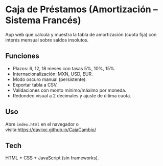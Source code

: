 # Caja de Préstamos (Amortización – Sistema Francés)

App web que calcula y muestra la tabla de amortización (cuota fija) con interés mensual sobre saldos insolutos.

## Funciones
- Plazos: 6, 12, 18 meses con tasas 5%, 10%, 15%.
- Internacionalización: MXN, USD, EUR.
- Modo oscuro manual (persistente).
- Exportar tabla a CSV.
- Validaciones con monto mínimo/máximo por moneda.
- Redondeo visual a 2 decimales y ajuste de última cuota.

## Uso
Abre `index.html` en el navegador o visita:https://daviixc.github.io/CajaCambio/

## Tech
HTML + CSS + JavaScript (sin frameworks).
